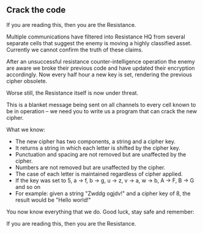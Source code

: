 ## Crack the code

If you are reading this, then you are the Resistance.

Multiple communications have filtered into Resistance HQ from several separate cells that suggest the enemy is moving a highly classified asset. Currently we cannot confirm the truth of these claims.

After an unsuccessful resistance counter-intelligence operation the enemy are aware we broke their previous code and have updated their encryption accordingly. Now every half hour a new key is set, rendering the previous cipher obsolete.

Worse still, the Resistance itself is now under threat.

This is a blanket message being sent on all channels to every cell known to be in operation – we need you to write us a program that can crack the new cipher.

What we know:
- The new cipher has two components, a string and a cipher key.
- It returns a string in which each letter is shifted by the cipher key.
- Punctuation and spacing are not removed but are unaffected by the cipher.
- Numbers are not removed but are unaffected by the cipher.
- The case of each letter is maintained regardless of cipher applied.
- If the key was set to 5, a -> f, b -> g, u -> z, v -> a, w -> b, A -> F, B -> G and so on
- For example: given a string "Zwddg ogjdv!" and a cipher key of 8, the result would be "Hello world!"

You now know everything that we do. Good luck, stay safe and remember:

If you are reading this, then you are the Resistance.